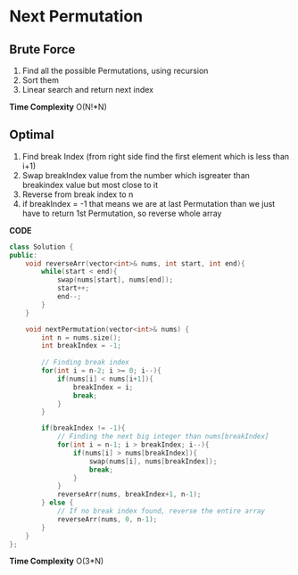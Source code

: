 # Next Permutation

## Brute Force

1) Find all the possible Permutations, using recursion
2) Sort them
3) Linear search and return next index

**Time Complexity**  O(N!*N)

## Optimal 

1) Find break Index (from right side find the first element which is less than i+1)
2) Swap breakIndex value from the number which isgreater than breakindex value but most close to it 
3) Reverse from break index to n 
4) if breakIndex = -1 that means we are at last Permutation than we just have to return 1st Permutation, so reverse whole array

**CODE**
```cpp
class Solution {
public:
    void reverseArr(vector<int>& nums, int start, int end){
        while(start < end){
            swap(nums[start], nums[end]);
            start++;
            end--;
        }
    }

    void nextPermutation(vector<int>& nums) {
        int n = nums.size();
        int breakIndex = -1;
        
        // Finding break index
        for(int i = n-2; i >= 0; i--){
            if(nums[i] < nums[i+1]){
                breakIndex = i;
                break;
            }
        }

        if(breakIndex != -1){
            // Finding the next big integer than nums[breakIndex]
            for(int i = n-1; i > breakIndex; i--){
                if(nums[i] > nums[breakIndex]){
                    swap(nums[i], nums[breakIndex]);
                    break;
                }
            }
            reverseArr(nums, breakIndex+1, n-1);
        } else {
            // If no break index found, reverse the entire array
            reverseArr(nums, 0, n-1);
        }
    }
};
```

**Time Complexity** O(3*N)

